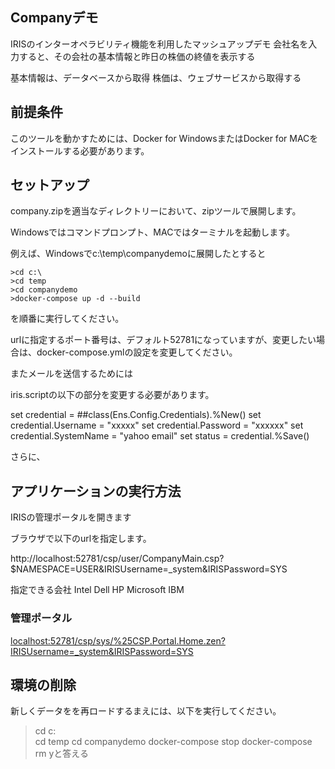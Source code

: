 ## Companyデモ

IRISのインターオペラビリティ機能を利用したマッシュアップデモ
会社名を入力すると、その会社の基本情報と昨日の株価の終値を表示する

基本情報は、データベースから取得
株価は、ウェブサービスから取得する

## 前提条件

このツールを動かすためには、Docker for WindowsまたはDocker for MACをインストールする必要があります。


## セットアップ

company.zipを適当なディレクトリーにおいて、zipツールで展開します。

Windowsではコマンドプロンプト、MACではターミナルを起動します。

例えば、Windowsでc:\temp\companydemoに展開したとすると

```
>cd c:\
>cd temp
>cd companydemo
>docker-compose up -d --build

```
を順番に実行してください。

urlに指定するポート番号は、デフォルト52781になっていますが、変更したい場合は、docker-compose.ymlの設定を変更してください。

またメールを送信するためには

iris.scriptの以下の部分を変更する必要があります。

set credential = ##class(Ens.Config.Credentials).%New()
set credential.Username = "xxxxx"
set credential.Password = "xxxxxx"
set credential.SystemName = "yahoo email"
set status = credential.%Save()

さらに、
## アプリケーションの実行方法

IRISの管理ポータルを開きます

ブラウザで以下のurlを指定します。

http://localhost:52781/csp/user/CompanyMain.csp?$NAMESPACE=USER&IRISUsername=_system&IRISPassword=SYS

指定できる会社
Intel
Dell
HP
Microsoft
IBM

### 管理ポータル

[localhost:52781/csp/sys/%25CSP.Portal.Home.zen?IRISUsername=_system&IRISPassword=SYS](http://localhost:52781/csp/sys/%25CSP.Portal.Home.zen?IRISUsername=_system&IRISPassword=SYS)

## 環境の削除

新しくデータをを再ロードするまえには、以下を実行してください。

>cd c:\
>cd temp
>cd companydemo
>docker-compose stop
>docker-compose rm
yと答える

